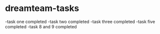 # dreamteam-tasks
-task one completed
-task two completed
-task three completed
-task five completed
-task 8 and 9 completed
